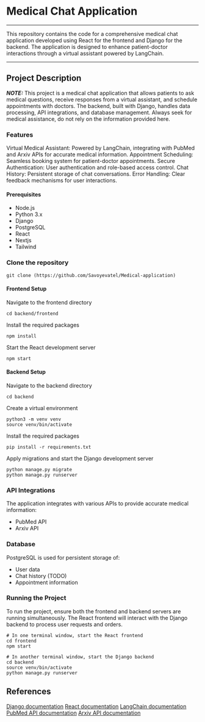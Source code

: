 # Medical Chat Application
***
This repository contains the code for a comprehensive medical chat application developed using React for the frontend and Django for the backend. The application is designed to enhance patient-doctor interactions through a virtual assistant powered by LangChain.
***
## Project Description
**_NOTE:_** This project is a medical chat application that allows patients to ask medical questions, receive responses from a virtual assistant, and schedule appointments with doctors. The backend, built with Django, handles data processing, API integrations, and database management. Always seek for medical assistance, do not rely on the information provided here.

### Features

Virtual Medical Assistant: Powered by LangChain, integrating with PubMed and Arxiv APIs for accurate medical information.
Appointment Scheduling: Seamless booking system for patient-doctor appointments.
Secure Authentication: User authentication and role-based access control.
Chat History: Persistent storage of chat conversations.
Error Handling: Clear feedback mechanisms for user interactions.

#### Prerequisites

* Node.js
* Python 3.x
* Django
* PostgreSQL
* React
* Nextjs
* Tailwind
  
### Clone the repository
```
git clone (https://github.com/Savoyevatel/Medical-application)
```
#### Frontend Setup

Navigate to the frontend directory

```
cd backend/frontend
```

Install the required packages
```
npm install
```

Start the React development server
```
npm start
```
#### Backend Setup
Navigate to the backend directory

```
cd backend
```

Create a virtual environment

```
python3 -m venv venv
source venv/bin/activate
```

Install the required packages
```
pip install -r requirements.txt
```

Apply migrations and start the Django development server
```
python manage.py migrate
python manage.py runserver
```
### API Integrations
The application integrates with various APIs to provide accurate medical information:

* PubMed API
* Arxiv API

### Database
PostgreSQL is used for persistent storage of:
* User data
* Chat history (TODO)
* Appointment information

### Running the Project
To run the project, ensure both the frontend and backend servers are running simultaneously. The React frontend will interact with the Django backend to process user requests and orders.
```
# In one terminal window, start the React frontend
cd frontend
npm start

# In another terminal window, start the Django backend
cd backend
source venv/bin/activate
python manage.py runserver
```

## References
[Django documentation](https://docs.djangoproject.com/en/5.0/)
[React documentation](https://react.dev/reference/react)
[LangChain documentation](https://python.langchain.com/v0.2/docs/introduction/)
[PubMed API documentation](https://www.ncbi.nlm.nih.gov/home/develop/api/)
[Arxiv API documentation](https://info.arxiv.org/help/api/user-manual.html)
